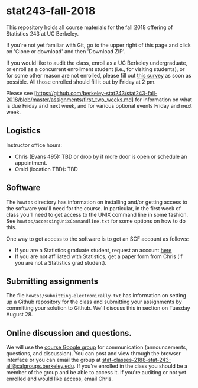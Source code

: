 # stat243-fall-2018
This repository holds all course materials for the fall 2018 offering of Statistics 243 at UC Berkeley.

If you're not yet familiar with Git, go to the upper right of this page and click on 'Clone or download' and then 'Download ZIP'.

If you would like to audit the class, enroll as a UC Berkeley undergraduate, or enroll as a concurrent enrollment student (i.e., for visiting students), or for some other reason are not enrolled, please fill out [this survey](https://goo.gl/forms/Bj2jEotkuEaqVpC23) as soon as possible. All those enrolled should fill it out by Friday at 2 pm.

Please see [https://github.com/berkeley-stat243/stat243-fall-2018/blob/master/assignments/first_two_weeks.md] for information on what is due Friday and next week, and for various optional events Friday and next week.

## Logistics

Instructor office hours:

  - Chris (Evans 495): TBD or drop by if more door is open or schedule an appointment.
  - Omid (location TBD): TBD

## Software

The `howtos` directory has information on installing and/or getting access to the software you'll need for the course. In particular, in the first week of class you'll need to get access to the UNIX command line in some fashion. See `howtos/accessingUnixCommandline.txt` for some options on how to do this. 

One way to get access to the software is to get an SCF account as follows:

  - If you are a Statistics graduate student, request an account [here](http://statistics.berkeley.edu/computing/accounts)
  - If you are not affiliated with Statistics, get a paper form from Chris (if you are not a Statistics grad student).

## Submitting assignments

The file `howtos/submitting-electronically.txt` has information on setting up a Github repository for the class and submitting your assignments by committing your solution to Github. We'll discuss this in section on Tuesday August 28.

## Online discussion and questions.

We will use the [course Google group](https://groups.google.com/a/calgroups.berkeley.edu/d/forum/stat-classes-2188-stat-243-all) for communication (announcements, questions, and discussion). You can post and view through the browser interface or you can email the group at stat-classes-2188-stat-243-all@calgroups.berkeley.edu. If you're enrolled in the class you should be a member of the group and be able to access it. If you're auditing or not yet enrolled and would like access, email Chris.
